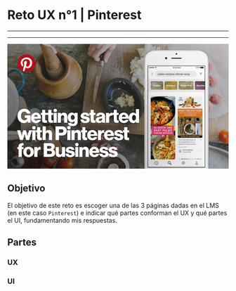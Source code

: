 # **Reto UX n°1 | Pinterest**

-----------------------------
-----------------------------

![Pinterest](assets/images/Pinterest.png)

## **Objetivo**

El objetivo de este reto es escoger una de las 3 páginas dadas en el LMS (en este caso ```Pinterest```) e indicar qué partes conforman el UX y qué partes el UI, fundamentando mis respuestas.

## Partes

### UX

### UI

